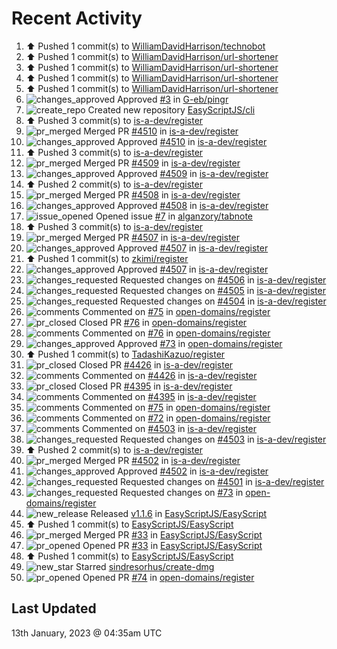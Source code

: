 # Recent Activity

<!--RECENT_ACTIVITY:start-->
1. ⬆️ Pushed 1 commit(s) to [WilliamDavidHarrison/technobot](https://github.com/WilliamDavidHarrison/technobot)<br>
2. ⬆️ Pushed 1 commit(s) to [WilliamDavidHarrison/url-shortener](https://github.com/WilliamDavidHarrison/url-shortener)<br>
3. ⬆️ Pushed 1 commit(s) to [WilliamDavidHarrison/url-shortener](https://github.com/WilliamDavidHarrison/url-shortener)<br>
4. ⬆️ Pushed 1 commit(s) to [WilliamDavidHarrison/url-shortener](https://github.com/WilliamDavidHarrison/url-shortener)<br>
5. ⬆️ Pushed 1 commit(s) to [WilliamDavidHarrison/url-shortener](https://github.com/WilliamDavidHarrison/url-shortener)<br>
6. ![changes_approved](https://cdn.jsdelivr.net/gh/Readme-Workflows/Readme-Icons@main/icons/octicons/ApprovedChanges.svg) Approved [#3](https://github.com/G-eb/pingr/pull/3#pullrequestreview-1246859064) in [G-eb/pingr](https://github.com/G-eb/pingr)<br>
7. ![create_repo](https://cdn.jsdelivr.net/gh/Readme-Workflows/Readme-Icons@main/icons/octicons/Repository.svg) Created new repository [EasyScriptJS/cli](https://github.com/EasyScriptJS/cli)<br>
8. ⬆️ Pushed 3 commit(s) to [is-a-dev/register](https://github.com/is-a-dev/register)<br>
9. ![pr_merged](https://cdn.jsdelivr.net/gh/Readme-Workflows/Readme-Icons@main/icons/octicons/PullRequestMerged.svg) Merged PR [#4510](https://github.com/is-a-dev/register/pull/4510) in [is-a-dev/register](https://github.com/is-a-dev/register)<br>
10. ![changes_approved](https://cdn.jsdelivr.net/gh/Readme-Workflows/Readme-Icons@main/icons/octicons/ApprovedChanges.svg) Approved [#4510](https://github.com/is-a-dev/register/pull/4510#pullrequestreview-1246791825) in [is-a-dev/register](https://github.com/is-a-dev/register)<br>
11. ⬆️ Pushed 3 commit(s) to [is-a-dev/register](https://github.com/is-a-dev/register)<br>
12. ![pr_merged](https://cdn.jsdelivr.net/gh/Readme-Workflows/Readme-Icons@main/icons/octicons/PullRequestMerged.svg) Merged PR [#4509](https://github.com/is-a-dev/register/pull/4509) in [is-a-dev/register](https://github.com/is-a-dev/register)<br>
13. ![changes_approved](https://cdn.jsdelivr.net/gh/Readme-Workflows/Readme-Icons@main/icons/octicons/ApprovedChanges.svg) Approved [#4509](https://github.com/is-a-dev/register/pull/4509#pullrequestreview-1246788888) in [is-a-dev/register](https://github.com/is-a-dev/register)<br>
14. ⬆️ Pushed 2 commit(s) to [is-a-dev/register](https://github.com/is-a-dev/register)<br>
15. ![pr_merged](https://cdn.jsdelivr.net/gh/Readme-Workflows/Readme-Icons@main/icons/octicons/PullRequestMerged.svg) Merged PR [#4508](https://github.com/is-a-dev/register/pull/4508) in [is-a-dev/register](https://github.com/is-a-dev/register)<br>
16. ![changes_approved](https://cdn.jsdelivr.net/gh/Readme-Workflows/Readme-Icons@main/icons/octicons/ApprovedChanges.svg) Approved [#4508](https://github.com/is-a-dev/register/pull/4508#pullrequestreview-1246785069) in [is-a-dev/register](https://github.com/is-a-dev/register)<br>
17. ![issue_opened](https://cdn.jsdelivr.net/gh/Readme-Workflows/Readme-Icons@main/icons/octicons/IssueOpened.svg) Opened issue [#7](https://github.com/alganzory/tabnote/issues/7) in [alganzory/tabnote](https://github.com/alganzory/tabnote)<br>
18. ⬆️ Pushed 3 commit(s) to [is-a-dev/register](https://github.com/is-a-dev/register)<br>
19. ![pr_merged](https://cdn.jsdelivr.net/gh/Readme-Workflows/Readme-Icons@main/icons/octicons/PullRequestMerged.svg) Merged PR [#4507](https://github.com/is-a-dev/register/pull/4507) in [is-a-dev/register](https://github.com/is-a-dev/register)<br>
20. ![changes_approved](https://cdn.jsdelivr.net/gh/Readme-Workflows/Readme-Icons@main/icons/octicons/ApprovedChanges.svg) Approved [#4507](https://github.com/is-a-dev/register/pull/4507#pullrequestreview-1246750284) in [is-a-dev/register](https://github.com/is-a-dev/register)<br>
21. ⬆️ Pushed 1 commit(s) to [zkimi/register](https://github.com/zkimi/register)<br>
22. ![changes_approved](https://cdn.jsdelivr.net/gh/Readme-Workflows/Readme-Icons@main/icons/octicons/ApprovedChanges.svg) Approved [#4507](https://github.com/is-a-dev/register/pull/4507#pullrequestreview-1246749604) in [is-a-dev/register](https://github.com/is-a-dev/register)<br>
23. ![changes_requested](https://cdn.jsdelivr.net/gh/Readme-Workflows/Readme-Icons@main/icons/octicons/RequestedChanges.svg) Requested changes on [#4506](https://github.com/is-a-dev/register/pull/4506#pullrequestreview-1246749040) in [is-a-dev/register](https://github.com/is-a-dev/register)<br>
24. ![changes_requested](https://cdn.jsdelivr.net/gh/Readme-Workflows/Readme-Icons@main/icons/octicons/RequestedChanges.svg) Requested changes on [#4505](https://github.com/is-a-dev/register/pull/4505#pullrequestreview-1246748437) in [is-a-dev/register](https://github.com/is-a-dev/register)<br>
25. ![changes_requested](https://cdn.jsdelivr.net/gh/Readme-Workflows/Readme-Icons@main/icons/octicons/RequestedChanges.svg) Requested changes on [#4504](https://github.com/is-a-dev/register/pull/4504#pullrequestreview-1246747761) in [is-a-dev/register](https://github.com/is-a-dev/register)<br>
26. ![comments](https://cdn.jsdelivr.net/gh/Readme-Workflows/Readme-Icons@main/icons/octicons/Comment.svg) Commented on [#75](https://github.com/open-domains/register/issues/75#issuecomment-1381137859) in [open-domains/register](https://github.com/open-domains/register)<br>
27. ![pr_closed](https://cdn.jsdelivr.net/gh/Readme-Workflows/Readme-Icons@main/icons/octicons/PullRequestClosed.svg) Closed PR [#76](https://github.com/open-domains/register/pull/76) in [open-domains/register](https://github.com/open-domains/register)<br>
28. ![comments](https://cdn.jsdelivr.net/gh/Readme-Workflows/Readme-Icons@main/icons/octicons/Comment.svg) Commented on [#76](https://github.com/open-domains/register/pull/76#issuecomment-1381136790) in [open-domains/register](https://github.com/open-domains/register)<br>
29. ![changes_approved](https://cdn.jsdelivr.net/gh/Readme-Workflows/Readme-Icons@main/icons/octicons/ApprovedChanges.svg) Approved [#73](https://github.com/open-domains/register/pull/73#pullrequestreview-1246746203) in [open-domains/register](https://github.com/open-domains/register)<br>
30. ⬆️ Pushed 1 commit(s) to [TadashiKazuo/register](https://github.com/TadashiKazuo/register)<br>
31. ![pr_closed](https://cdn.jsdelivr.net/gh/Readme-Workflows/Readme-Icons@main/icons/octicons/PullRequestClosed.svg) Closed PR [#4426](https://github.com/is-a-dev/register/pull/4426) in [is-a-dev/register](https://github.com/is-a-dev/register)<br>
32. ![comments](https://cdn.jsdelivr.net/gh/Readme-Workflows/Readme-Icons@main/icons/octicons/Comment.svg) Commented on [#4426](https://github.com/is-a-dev/register/pull/4426#issuecomment-1380383969) in [is-a-dev/register](https://github.com/is-a-dev/register)<br>
33. ![pr_closed](https://cdn.jsdelivr.net/gh/Readme-Workflows/Readme-Icons@main/icons/octicons/PullRequestClosed.svg) Closed PR [#4395](https://github.com/is-a-dev/register/pull/4395) in [is-a-dev/register](https://github.com/is-a-dev/register)<br>
34. ![comments](https://cdn.jsdelivr.net/gh/Readme-Workflows/Readme-Icons@main/icons/octicons/Comment.svg) Commented on [#4395](https://github.com/is-a-dev/register/pull/4395#issuecomment-1380383002) in [is-a-dev/register](https://github.com/is-a-dev/register)<br>
35. ![comments](https://cdn.jsdelivr.net/gh/Readme-Workflows/Readme-Icons@main/icons/octicons/Comment.svg) Commented on [#75](https://github.com/open-domains/register/issues/75#issuecomment-1380379063) in [open-domains/register](https://github.com/open-domains/register)<br>
36. ![comments](https://cdn.jsdelivr.net/gh/Readme-Workflows/Readme-Icons@main/icons/octicons/Comment.svg) Commented on [#72](https://github.com/open-domains/register/pull/72#issuecomment-1380377899) in [open-domains/register](https://github.com/open-domains/register)<br>
37. ![comments](https://cdn.jsdelivr.net/gh/Readme-Workflows/Readme-Icons@main/icons/octicons/Comment.svg) Commented on [#4503](https://github.com/is-a-dev/register/pull/4503#discussion_r1068137304) in [is-a-dev/register](https://github.com/is-a-dev/register)<br>
38. ![changes_requested](https://cdn.jsdelivr.net/gh/Readme-Workflows/Readme-Icons@main/icons/octicons/RequestedChanges.svg) Requested changes on [#4503](https://github.com/is-a-dev/register/pull/4503#pullrequestreview-1245625760) in [is-a-dev/register](https://github.com/is-a-dev/register)<br>
39. ⬆️ Pushed 2 commit(s) to [is-a-dev/register](https://github.com/is-a-dev/register)<br>
40. ![pr_merged](https://cdn.jsdelivr.net/gh/Readme-Workflows/Readme-Icons@main/icons/octicons/PullRequestMerged.svg) Merged PR [#4502](https://github.com/is-a-dev/register/pull/4502) in [is-a-dev/register](https://github.com/is-a-dev/register)<br>
41. ![changes_approved](https://cdn.jsdelivr.net/gh/Readme-Workflows/Readme-Icons@main/icons/octicons/ApprovedChanges.svg) Approved [#4502](https://github.com/is-a-dev/register/pull/4502#pullrequestreview-1245573541) in [is-a-dev/register](https://github.com/is-a-dev/register)<br>
42. ![changes_requested](https://cdn.jsdelivr.net/gh/Readme-Workflows/Readme-Icons@main/icons/octicons/RequestedChanges.svg) Requested changes on [#4501](https://github.com/is-a-dev/register/pull/4501#pullrequestreview-1245571825) in [is-a-dev/register](https://github.com/is-a-dev/register)<br>
43. ![changes_requested](https://cdn.jsdelivr.net/gh/Readme-Workflows/Readme-Icons@main/icons/octicons/RequestedChanges.svg) Requested changes on [#73](https://github.com/open-domains/register/pull/73#pullrequestreview-1245569952) in [open-domains/register](https://github.com/open-domains/register)<br>
44. ![new_release](https://cdn.jsdelivr.net/gh/Readme-Workflows/Readme-Icons@main/icons/octicons/Release.svg) Released [v1.1.6](https://github.com/EasyScriptJS/EasyScript/releases/tag/v1.1.6) in [EasyScriptJS/EasyScript](https://github.com/EasyScriptJS/EasyScript)<br>
45. ⬆️ Pushed 1 commit(s) to [EasyScriptJS/EasyScript](https://github.com/EasyScriptJS/EasyScript)<br>
46. ![pr_merged](https://cdn.jsdelivr.net/gh/Readme-Workflows/Readme-Icons@main/icons/octicons/PullRequestMerged.svg) Merged PR [#33](https://github.com/EasyScriptJS/EasyScript/pull/33) in [EasyScriptJS/EasyScript](https://github.com/EasyScriptJS/EasyScript)<br>
47. ![pr_opened](https://cdn.jsdelivr.net/gh/Readme-Workflows/Readme-Icons@main/icons/octicons/PullRequestOpened.svg) Opened PR [#33](https://github.com/EasyScriptJS/EasyScript/pull/33) in [EasyScriptJS/EasyScript](https://github.com/EasyScriptJS/EasyScript)<br>
48. ⬆️ Pushed 1 commit(s) to [EasyScriptJS/EasyScript](https://github.com/EasyScriptJS/EasyScript)<br>
49. ![new_star](https://cdn.jsdelivr.net/gh/Readme-Workflows/Readme-Icons@main/icons/octicons/StarredRepositoryYellow.svg) Starred [sindresorhus/create-dmg](https://github.com/sindresorhus/create-dmg)<br>
50. ![pr_opened](https://cdn.jsdelivr.net/gh/Readme-Workflows/Readme-Icons@main/icons/octicons/PullRequestOpened.svg) Opened PR [#74](https://github.com/open-domains/register/pull/74) in [open-domains/register](https://github.com/open-domains/register)<br>
<!--RECENT_ACTIVITY:end-->

## Last Updated
<!--RECENT_ACTIVITY:last_update-->
13th January, 2023 @ 04:35am UTC
<!--RECENT_ACTIVITY:last_update_end-->
